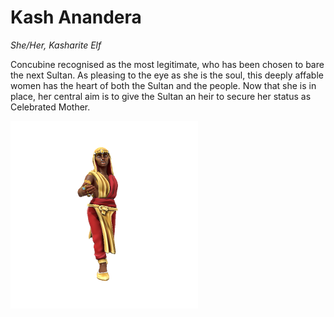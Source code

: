 # Kash Anandera
*She/Her, Kasharite Elf*

Concubine recognised as the most legitimate, who has been chosen to bare the next Sultan. As pleasing to the eye as she is the soul, this deeply affable women has the heart of both the Sultan and the people. Now that she is in place, her central aim is to give the Sultan an heir to secure her status as Celebrated Mother.

![](KashAnandera.png)